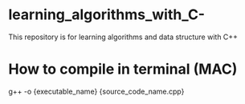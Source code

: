 # learning_algorithms_with_C-
This repository is for learning algorithms and data structure with C++


# How to compile in terminal (MAC)

g++ -o {executable_name} {source_code_name.cpp}
